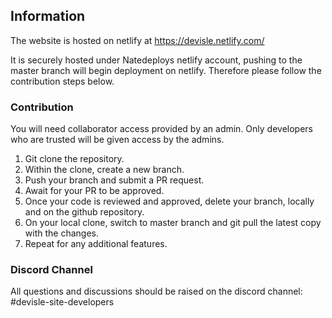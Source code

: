 ## Information

The website is hosted on netlify at https://devisle.netlify.com/

It is securely hosted under Natedeploys netlify account, pushing to the master branch will begin deployment on netlify. Therefore please follow the contribution steps below.

### Contribution

You will need collaborator access provided by an admin. Only developers who are trusted will be given access by the admins.

1. Git clone the repository.
2. Within the clone, create a new branch.
3. Push your branch and submit a PR request.
4. Await for your PR to be approved.
5. Once your code is reviewed and approved, delete your branch, locally and on the github repository.
6. On your local clone, switch to master branch and git pull the latest copy with the changes.
7. Repeat for any additional features.

### Discord Channel

All questions and discussions should be raised on the discord channel: #devisle-site-developers
